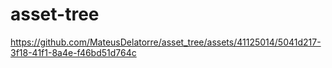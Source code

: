 # asset-tree


https://github.com/MateusDelatorre/asset_tree/assets/41125014/5041d217-3f18-41f1-8a4e-f46bd51d764c

